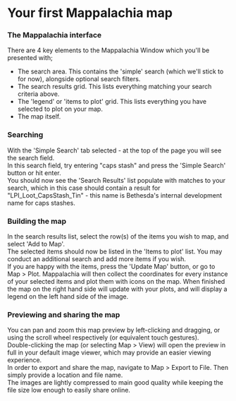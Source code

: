 # Your first Mappalachia map

### The Mappalachia interface
There are 4 key elements to the Mappalachia Window which you'll be presented with;
* The search area. This contains the 'simple' search (which we'll stick to for now), alongside optional search filters.
* The search results grid. This lists everything matching your search criteria above.
* The 'legend' or 'items to plot' grid. This lists everything you have selected to plot on your map.
* The map itself.

### Searching
With the 'Simple Search' tab selected - at the top of the page you will see the search field.<br/>
In this search field, try entering "caps stash" and press the 'Simple Search' button or hit enter.<br/>
You should now see the 'Search Results' list populate with matches to your search, which in this case should contain a result for "LPI_Loot_CapsStash_Tin" - this name is Bethesda's internal development name for caps stashes.<br/>

### Building the map
In the search results list, select the row(s) of the items you wish to map, and select 'Add to Map'.<br/>
The selected items should now be listed in the 'Items to plot' list. You may conduct an additional search and add more items if you wish.<br/>
If you are happy with the items, press the 'Update Map' button, or go to Map > Plot. Mappalachia will then collect the coordinates for every instance of your selected items and plot them with icons on the map. When finished the map on the right hand side will update with your plots, and will display a legend on the left hand side of the image.<br/>

### Previewing and sharing the map
You can pan and zoom this map preview by left-clicking and dragging, or using the scroll wheel respectively (or equivalent touch gestures).<br/>
Double-clicking the map (or selecting Map > View) will open the preview in full in your default image viewer, which may provide an easier viewing experience.<br/>
In order to export and share the map, navigate to Map > Export to File. Then simply provide a location and file name.<br/>
The images are lightly compressed to main good quality while keeping the file size low enough to easily share online.